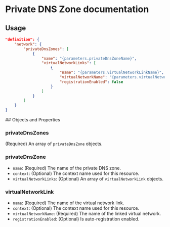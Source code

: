 # Private DNS Zone documentation

## Usage

```json
"definition": {
    "network": {
        "privateDnsZones": [
            {
                "name": "{parameters.privateDnsZoneName}",
                "virtualNetworkLinks": [
                    {
                        "name": "{parameters.virtualNetworkLinkName}",
                        "virtualNetworkName": "{parameters.virtualNetworkLinkVnetName}",
                        "registrationEnabled": false
                    }
                ]
            }
        ]
    }
}
```

## Objects and Properties

### privateDnsZones

(Required) An array of `privateDnsZone` objects.

### privateDnsZone

- `name`: (Required) The name of the private DNS zone.
- `context`: (Optional) The context name used for this resource.
- `virtualNetworkLinks`: (Optional) An array of `virtualNetworkLink` objects.

### virtualNetworkLink

- `name`: (Required) The name of the virtual network link.
- `context`: (Optional) The context name used for this resource.
- `virtualNetworkName`: (Required) The name of the linked virtual network.
- `registrationEnabled`: (Optional) Is auto-registration enabled.
